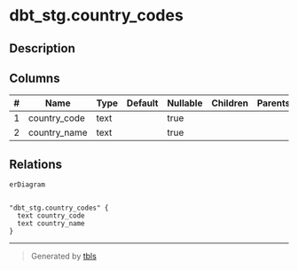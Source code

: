 # dbt_stg.country_codes

## Description

## Columns

| # | Name         | Type | Default | Nullable | Children | Parents | Comment |
| - | ------------ | ---- | ------- | -------- | -------- | ------- | ------- |
| 1 | country_code | text |         | true     |          |         |         |
| 2 | country_name | text |         | true     |          |         |         |

## Relations

```mermaid
erDiagram


"dbt_stg.country_codes" {
  text country_code
  text country_name
}
```

---

> Generated by [tbls](https://github.com/k1LoW/tbls)
